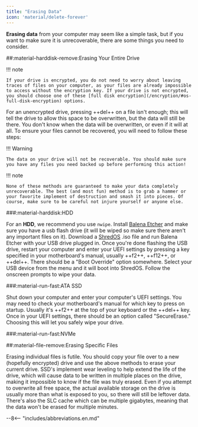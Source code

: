 ```yaml
---
title: "Erasing Data"
icon: 'material/delete-forever'
---
```

**Erasing data** from your computer may seem like a simple task, but if you want to make sure it is unrecoverable, there are some things you need to consider.

##:material-harddisk-remove:Erasing Your Entire Drive

!!! note 

    If your drive is encrypted, you do not need to worry about leaving traces of files on your computer, as your files are already impossible to access without the encryption key. If your drive is not encrypted, you should choose one of these [full disk encryption](/encryption/#os-full-disk-encryption) options.

For an unencrypted drive, pressing ++del++ on a file isn't enough; this will tell the drive to allow this space to be overwritten, but the data will still be there. You don't know when the data will be overwritten, or even if it will at all. To ensure your files cannot be recovered, you will need to follow these steps:

!!! Warning

    The data on your drive will not be recoverable. You should make sure you have any files you need backed up before performing this action!

!!! note

    None of these methods are guaranteed to make your data completely unrecoverable. The best (and most fun) method is to grab a hammer or your favorite implement of destruction and smash it into pieces. Of course, make sure to be careful not injure yourself or anyone else.

###:material-harddisk:HDD

For an **HDD**, we recommend you use `nwipe`. Install [Balena Etcher](https://www.balena.io/etcher/) and make sure you have a usb flash drive (it will be wiped so make sure there aren't any important files on it). Download a [ShredOS](https://github.com/PartialVolume/shredos.x86_64#download-img-and-iso-files-for-burning-to-usb-flash-drives-and-cd-rdvd-r) .iso file and run Balena Etcher with your USB drive plugged in. Once you're done flashing the USB drive, restart your computer and enter your UEFI settings by pressing a key specified in your motherboard's manual, usually ++f2++, ++f12++, or ++del++. There should be a "Boot Override" option somewhere. Select your USB device from the menu and it will boot into ShredOS. Follow the onscreen prompts to wipe your data.

###:material-run-fast:ATA SSD

Shut down your computer and enter your computer's UEFI settings. You may need to check your motherboard's manual for which key to press on startup. Usually it's ++f2++ at the top of your keyboard or the ++del++ key. Once in your UEFI settings, there should be an option called "SecureErase." Choosing this will let you safely wipe your drive.

###:material-run-fast:NVMe



##:material-file-remove:Erasing Specific Files

Erasing individual files is futile. You should copy your file over to a new (hopefully encrypted) drive and use the above methods to erase your current drive. SSD's implement wear leveling to help extend the life of the drive, which will cause data to be written in multiple places on the drive, making it impossible to know if the file was truly erased. Even if you attempt to overwrite all free space, the actual available storage on the drive is usually more than what is exposed to you, so there will still be leftover data. There's also the SLC cache which can be multiple gigabytes, meaning that the data won't be erased for multiple minutes.



--8<-- "includes/abbreviations.en.md"
